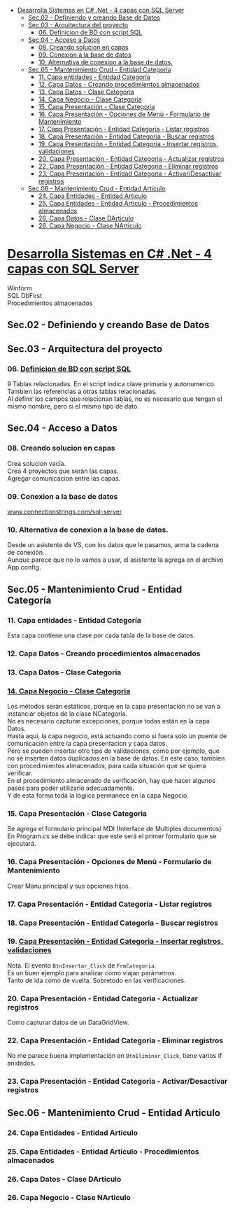 - [Desarrolla Sistemas en C# .Net - 4 capas con SQL Server](#desarrolla-sistemas-en-c-net---4-capas-con-sql-server)
  - [Sec.02 - Definiendo y creando Base de Datos](#sec02---definiendo-y-creando-base-de-datos)
  - [Sec.03 - Arquitectura del proyecto](#sec03---arquitectura-del-proyecto)
    - [06. Definicion de BD con script SQL](#06-definicion-de-bd-con-script-sql)
  - [Sec.04 - Acceso a Datos](#sec04---acceso-a-datos)
    - [08. Creando solucion en capas](#08-creando-solucion-en-capas)
    - [09. Conexion a la base de datos](#09-conexion-a-la-base-de-datos)
    - [10. Alternativa de conexion a la base de datos.](#10-alternativa-de-conexion-a-la-base-de-datos)
  - [Sec.05 - Mantenimiento Crud - Entidad Categoría](#sec05---mantenimiento-crud---entidad-categoría)
    - [11. Capa entidades - Entidad Categoría](#11-capa-entidades---entidad-categoría)
    - [12. Capa Datos - Creando procedimientos almacenados](#12-capa-datos---creando-procedimientos-almacenados)
    - [13. Capa Datos - Clase Categoria](#13-capa-datos---clase-categoria)
    - [14. Capa Negocio - Clase Categoria](#14-capa-negocio---clase-categoria)
    - [15. Capa Presentación - Clase Categoria](#15-capa-presentación---clase-categoria)
    - [16. Capa Presentación - Opciones de Menú - Formulario de Mantenimiento](#16-capa-presentación---opciones-de-menú---formulario-de-mantenimiento)
    - [17. Capa Presentación - Entidad Categoria - Listar registros](#17-capa-presentación---entidad-categoria---listar-registros)
    - [18. Capa Presentación - Entidad Categoria - Buscar registros](#18-capa-presentación---entidad-categoria---buscar-registros)
    - [19. Capa Presentación - Entidad Categoria - Insertar registros, validaciones](#19-capa-presentación---entidad-categoria---insertar-registros-validaciones)
    - [20. Capa Presentación - Entidad Categoria - Actualizar registros](#20-capa-presentación---entidad-categoria---actualizar-registros)
    - [22. Capa Presentación - Entidad Categoria - Eliminar registros](#22-capa-presentación---entidad-categoria---eliminar-registros)
    - [23. Capa Presentación - Entidad Categoria - Activar/Desactivar registros](#23-capa-presentación---entidad-categoria---activardesactivar-registros)
  - [Sec.06 - Mantenimiento Crud - Entidad Articulo](#sec06---mantenimiento-crud---entidad-articulo)
    - [24. Capa Entidades - Entidad Articulo](#24-capa-entidades---entidad-articulo)
    - [25. Capa Entidades - Entidad Artículo - Procedimientos almacenados](#25-capa-entidades---entidad-artículo---procedimientos-almacenados)
    - [26. Capa Datos - Clase DArticulo](#26-capa-datos---clase-darticulo)
    - [26. Capa Negocio - Clase NArticulo](#26-capa-negocio---clase-narticulo)


# [Desarrolla Sistemas en C# .Net - 4 capas con SQL Server](https://www.udemy.com/course/desarrolla-sistemas-c-sharp-net-sql-server-4-capas-poo/learn/lecture/15481990?start=600#overview)

Winform  
SQL DbFirst  
Procedimientos almacenados  


## Sec.02 - Definiendo y creando Base de Datos

## Sec.03 - Arquitectura del proyecto

### 06. [Definicion de BD con script SQL](https://www.udemy.com/course/desarrolla-sistemas-c-sharp-net-sql-server-4-capas-poo/learn/lecture/15481990#overview)

9 Tablas relacionadas.
En el script indica clave primaria y autonumerico.  
Tambien las referencias a otras tablas relacionadas.  
Al definir los campos que relacionan tablas, no es necesario que tengan el mismo nombre, pero si el mismo tipo de dato.  

## Sec.04 - Acceso a Datos

### 08. Creando solucion en capas

Crea solucion vacía.  
Crea 4 proyectos que serán las capas.  
Agregar comunicacion entre las capas.

### 09. Conexion a la base de datos

www.connectionstrings.com/sql-server

### 10. Alternativa de conexion a la base de datos.

Desde un asistente de VS, con los datos que le pasamos, arma la cadena de conexión.  
Aunque parece que no lo vamos a usar, el asistente la agrega en el archivo App.config.  

## Sec.05 - Mantenimiento Crud - Entidad Categoría

### 11. Capa entidades - Entidad Categoría

Esta capa contiene una clase por cada tabla de la base de datos.  

### 12. Capa Datos - Creando procedimientos almacenados

### 13. Capa Datos - Clase Categoria

### [14. Capa Negocio - Clase Categoria](https://www.udemy.com/course/desarrolla-sistemas-c-sharp-net-sql-server-4-capas-poo/learn/lecture/15482044#overview)

Los métodos serán estáticos, porque en la capa presentación no se van a instanciar objetos de la clase NCategoria.  
No es necesario capturar excepciones, porque todas están en la capa Datos.  
Hasta aqui, la capa negocio, está actuando como si fuera solo un puente de comunicación entre la capa presentacion y capa datos.  
Pero se pueden insertar otro tipo de validaciones, como por ejemplo, que no se inserten datos duplicados en la base de datos.  En este caso, tambien con procedimientos almacenados, para cada situación que se quiera verificar.  
En el procedimiento almacenado de verificación, hay que hacer algunos pasos para poder utilizarlo adecuadamente.  
Y de esta forma toda la lógiica permanece en la capa Negocio.  

### 15. Capa Presentación - Clase Categoria

Se agrega el formulario principal MDI (Interface de Multiples documentos)  
En Program.cs se debe indicar que este será el primer formulario que se ejecutará.  

### 16. Capa Presentación - Opciones de Menú - Formulario de Mantenimiento

Crear Manu principal y sus opciones hijos.

### 17. Capa Presentación - Entidad Categoria - Listar registros

### 18. Capa Presentación - Entidad Categoria - Buscar registros

### 19. [Capa Presentación - Entidad Categoria - Insertar registros, validaciones](https://www.udemy.com/course/desarrolla-sistemas-c-sharp-net-sql-server-4-capas-poo/learn/lecture/15482088#overview)

Nota. El evento `BtnInsertar_Click` de `FrmCategoria`.  
Es un buen ejemplo para analizar como viajan parámetros.  
Tanto de ida como de vuelta. Sobretodo en las verificaciones.

### 20. Capa Presentación - Entidad Categoria - Actualizar registros

Como capturar datos de un DataGridView.  

### 22. Capa Presentación - Entidad Categoria - Eliminar registros

No me parece buena implementación en `BtnEliminar_Click`, tiene varios if anidados.  

### 23. Capa Presentación - Entidad Categoria - Activar/Desactivar registros

## Sec.06 - Mantenimiento Crud - Entidad Articulo

### 24. Capa Entidades - Entidad Articulo

### 25. Capa Entidades - Entidad Artículo - Procedimientos almacenados

### 26. Capa Datos - Clase DArticulo

### 26. Capa Negocio - Clase NArticulo

